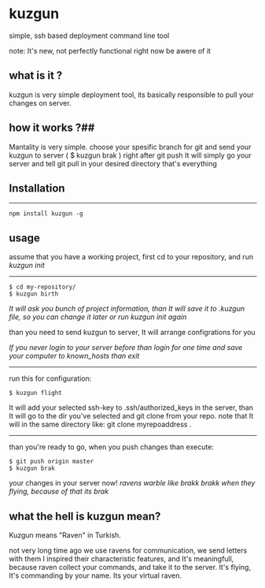# kuzgun
simple, ssh based deployment command line tool

note: It's new, not perfectly functional right now be awere of it

## what is it ? ##
kuzgun is very simple deployment tool, its basically responsible to pull your changes on server.

## how it works ?##
Mantality is very simple. choose your spesific branch for git and send your kuzgun to server ( $ kuzgun brak ) right after git push
It will simply go your server and tell git pull in your desired directory
that's everything


## Installation ##

----------

    npm install kuzgun -g

## usage ##
assume that you have a working project, first cd to your repository, and run *kuzgun init*

----------

    $ cd my-repository/
    $ kuzgun birth

*It will ask you bunch of project information, than It will save it to .kuzgun file, so you can change it later or run kuzgun init again*

than you need to send kuzgun to server, It will arrange configrations for you

*If you never login to your server before than login for one time and save your computer to known_hosts than exit*

----------

run this for configuration:

    $ kuzgun flight

It will add your selected ssh-key to .ssh/authorized_keys in the server, than It will go to the dir you've selected and git clone from your repo.
note that It will in the same directory like: git clone myrepoaddress .

----------

than you're ready to go, when you push changes than execute:

    $ git push origin master
    $ kuzgun brak
your changes in your server now!
*ravens warble like brakk brakk when they flying, because of that its brak*

## what the hell is kuzgun mean? ##
Kuzgun means "Raven" in Turkish.

not very long time ago we use ravens for communication, we send letters with them
I inspired their characteristic features, and It's meaningfull, because raven collect your commands, and take it to the server.
It's flying, It's commanding by your name.
Its your virtual raven.


